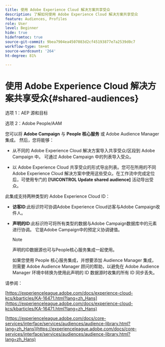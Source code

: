 ```yaml
---
title: 使用 Adobe Experience Cloud 解决方案共享受众
description: 了解如何使用 Adobe Experience Cloud 解决方案共享受众
feature: Audiences, Profiles
role: User
level: Beginner
hide: true
hidefromtoc: true
source-git-commit: 9bea7904ea4507083d2cf45193877e7a2539d0c7
workflow-type: tm+mt
source-wordcount: '264'
ht-degree: 81%

---
```


# 使用 Adobe Experience Cloud 解决方案共享受众{#shared-audiences}

选项 1：AEP 源和目标

选项 2：Adobe People/AAM

您可以将 **Adobe Campaign** 与 **People 核心服务** 或 Adobe Audience Manager 集成。 然后，您将能够：

* 从不同的 Adobe Experience Cloud 解决方案导入共享受众/区段到 Adobe Campaign 中。 可通过 Adobe Campaign 中的列表导入受众。

* 以 Adobe Experience Cloud 共享受众的形式导出列表。您可在所用的不同 Adobe Experience Cloud 解决方案中使用这些受众。在工作流中完成定位后，可使用专门的 **[!UICONTROL Update shared audience]** 活动导出受众。

此集成支持两种类型的 Adobe Experience Cloud ID：

* **访客ID**:此标识符可协调Adobe Experience Cloud访客与Adobe Campaign收件人。
* **声明的ID**:此标识符可将所有类型的数据与Adobe Campaign数据库中的元素进行协调。 它是Adobe Campaign中的预定义协调键值。

   >[!NOTE]
   >
   > 声明的ID数据源也可与People核心服务集成一起使用。
   >
   >如果您使用 People 核心服务集成，并想要添加 Audience Manager 集成，则需要 Adobe Audience Manager 顾问的帮助，以避免在 Adobe Audience Manager 环境中转换为使用此声明的 ID 数据源时收集的所有 ID 同步丢失。

请参阅：

[https://experienceleague.adobe.com/docs/experience-cloud-kcs/kbarticles/KA-16471.html?lang=zh_Hans](https://experienceleague.adobe.com/docs/experience-cloud-kcs/kbarticles/KA-16471.html?lang=zh_Hans)

[https://experienceleague.adobe.com/docs/core-services/interface/services/audiences/audience-library.html?lang=zh_Hans](https://experienceleague.adobe.com/docs/core-services/interface/services/audiences/audience-library.html?lang=zh_Hans)
